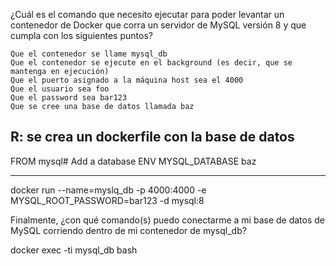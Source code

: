 ¿Cuál es el comando que necesito ejecutar para poder levantar un contenedor de Docker que corra un servidor de MySQL versión 8 y que cumpla con los siguientes puntos?

    Que el contenedor se llame mysql_db
    Que el contenedor se ejecute en el background (es decir, que se mantenga en ejecución)
    Que el puerto asignado a la máquina host sea el 4000
    Que el usuario sea foo
    Que el password sea bar123
    Que se cree una base de datos llamada baz

R: 
se crea un dockerfile con la base de datos
------------------------------------
FROM mysql# Add a database
ENV MYSQL_DATABASE baz

------------------------------------

docker run --name=myslq_db -p 4000:4000 -e MYSQL_ROOT_PASSWORD=bar123 -d mysql:8

Finalmente, ¿con qué comando(s) puedo conectarme a mi base de datos de MySQL corriendo dentro de mi contenedor de mysql_db?

docker exec -ti mysql_db bash